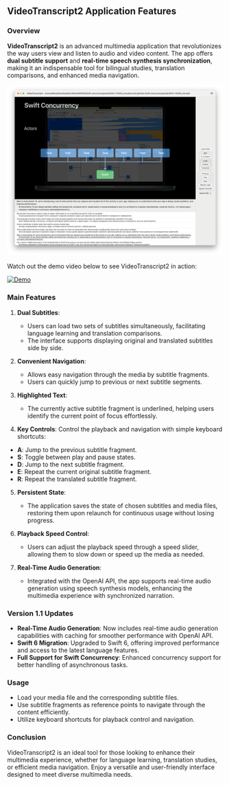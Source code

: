 ## VideoTranscript2 Application Features

### Overview

**VideoTranscript2** is an advanced multimedia application that revolutionizes the way users view and listen to audio and video content. The app offers **dual subtitle support** and **real-time speech synthesis synchronization**, making it an indispensable tool for bilingual studies, translation comparisons, and enhanced media navigation.

![Screenshot](./assets/main_1.1.png)

Watch out the demo video below to see VideoTranscript2 in action:


[![Demo](https://img.youtube.com/vi/21OwqjGvI-M/hqdefault.jpg)](https://www.youtube.com/watch?v=21OwqjGvI-M)

### Main Features

1. **Dual Subtitles**: 
   - Users can load two sets of subtitles simultaneously, facilitating language learning and translation comparisons.
   - The interface supports displaying original and translated subtitles side by side.

2. **Convenient Navigation**:
   - Allows easy navigation through the media by subtitle fragments.
   - Users can quickly jump to previous or next subtitle segments.

3. **Highlighted Text**:
   - The currently active subtitle fragment is underlined, helping users identify the current point of focus effortlessly.

4. **Key Controls**: Control the playback and navigation with simple keyboard shortcuts:
  - **A**: Jump to the previous subtitle fragment.
  - **S**: Toggle between play and pause states.
  - **D**: Jump to the next subtitle fragment.
  - **E**: Repeat the current original subtitle fragment.
  - **R**: Repeat the translated subtitle fragment.
   
5. **Persistent State**:
   - The application saves the state of chosen subtitles and media files, restoring them upon relaunch for continuous usage without losing progress.

6. **Playback Speed Control**:
   - Users can adjust the playback speed through a speed slider, allowing them to slow down or speed up the media as needed.

7. **Real-Time Audio Generation**:
   - Integrated with the OpenAI API, the app supports real-time audio generation using speech synthesis models, enhancing the multimedia experience with synchronized narration.

### Version 1.1 Updates

- **Real-Time Audio Generation**: Now includes real-time audio generation capabilities with caching for smoother performance with OpenAI API.
- **Swift 6 Migration**: Upgraded to Swift 6, offering improved performance and access to the latest language features.
- **Full Support for Swift Concurrency**: Enhanced concurrency support for better handling of asynchronous tasks.

### Usage

- Load your media file and the corresponding subtitle files.
- Use subtitle fragments as reference points to navigate through the content efficiently.
- Utilize keyboard shortcuts for playback control and navigation.

### Conclusion

VideoTranscript2 is an ideal tool for those looking to enhance their multimedia experience, whether for language learning, translation studies, or efficient media navigation. Enjoy a versatile and user-friendly interface designed to meet diverse multimedia needs.
